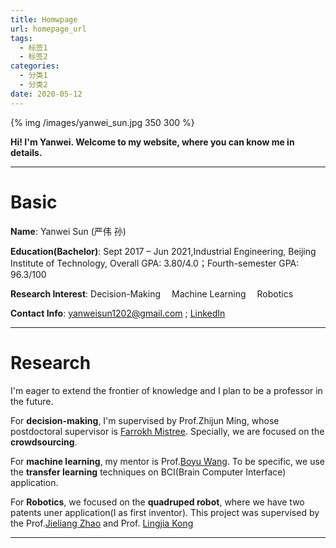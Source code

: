 ```yaml
---
title: Homwpage
url: homepage_url
tags:
  - 标签1
  - 标签2
categories:
  - 分类1
  - 分类2
date: 2020-05-12
---
```


{% img /images/yanwei_sun.jpg 350 300 %}

**Hi!  I'm Yanwei. Welcome to my website, where you can know me in details.**
___

# Basic
**Name**:   Yanwei Sun (严伟 孙)

**Education(Bachelor)**: Sept 2017 – Jun 2021,Industrial Engineering, Beijing Institute of Technology, Overall GPA: 3.80/4.0；Fourth-semester GPA: 96.3/100

**Research Interest**: Decision-Making&emsp; Machine Learning&emsp; Robotics

**Contact Info**: yanweisun1202@gmail.com ; [LinkedIn](http://https://www.linkedin.com/in/yanwei-sun-2b28101a6/)
___
# Research 

I'm eager to extend the frontier of knowledge and I plan to be a professor in the future.


For **decision-making**, I'm supervised by Prof.Zhijun Ming, whose postdoctoral supervisor is [Farrokh Mistree](http://https://scholar.google.com/citations?user=l1N0Nj0AAAAJ&hl=en). Specially, we are focused on the **crowdsourcing**.

For **machine learning**, my mentor is Prof.[Boyu Wang](http://https://sites.google.com/site/borriewang/). To be specific, we use the **transfer learning** techniques on BCI(Brain Computer Interface) application.

For **Robotics**, we focused on the **quadruped robot**, where we have two patents uner application(I as first inventor). This project was supervised by the Prof.[Jieliang Zhao](http://https://scholar.google.com/citations?user=KevJF0IAAAAJ&hl=zh-CN) and Prof. [Lingjia Kong](http://http://me-english.bit.edu.cn/people/faculty/k/125069.htm)
___

